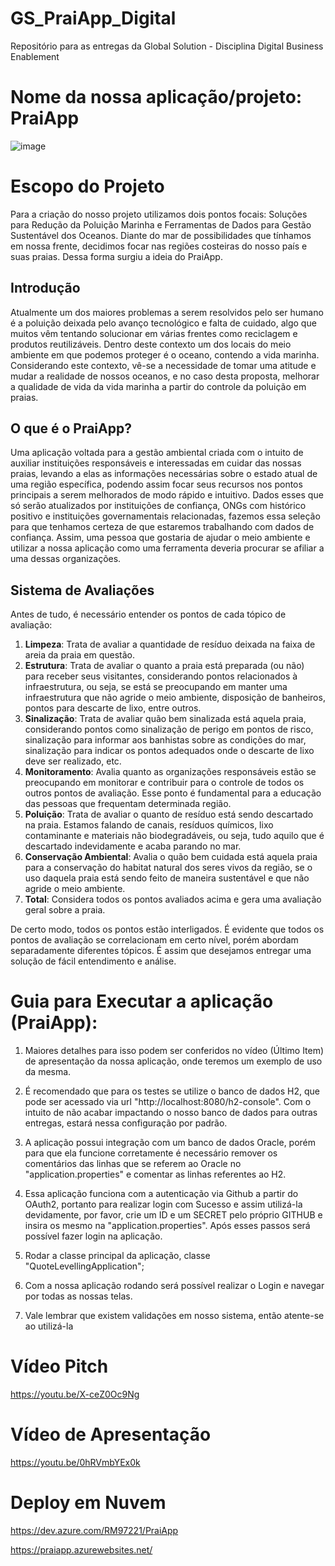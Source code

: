# GS_PraiApp_Digital
Repositório para as entregas da Global Solution - Disciplina Digital Business Enablement 

# Nome da nossa aplicação/projeto: PraiApp

![image](https://github.com/HebertLins/GS_PraiApp_DotNet/assets/111543334/a2d1efd9-20e9-4783-a6ff-b2fab70de1e3)

# Escopo do Projeto

Para a criação do nosso projeto utilizamos dois pontos focais: Soluções para Redução da Poluição Marinha e Ferramentas de Dados para Gestão Sustentável dos Oceanos.
Diante do mar de possibilidades que tínhamos em nossa frente, decidimos focar nas regiões costeiras do nosso país e suas praias. Dessa forma surgiu a ideia do PraiApp.

## Introdução

Atualmente um dos maiores problemas a serem resolvidos pelo ser humano é a poluição deixada pelo avanço tecnológico e falta de cuidado, algo que muitos vêm tentando 
solucionar em várias frentes como reciclagem e produtos reutilizáveis. Dentro deste contexto um dos locais do meio ambiente em que podemos proteger é o oceano, contendo a vida marinha. 
Considerando este contexto, vê-se a necessidade de tomar uma atitude e mudar a realidade de nossos oceanos, e no caso desta proposta, melhorar a qualidade de vida da vida marinha 
a partir do controle da poluição em praias.

## O que é o PraiApp?

Uma aplicação voltada para a gestão ambiental criada com o intuito de auxiliar instituições responsáveis e interessadas em cuidar das nossas praias, levando a elas as 
informações necessárias sobre o estado atual de uma região específica, podendo assim focar seus recursos nos pontos principais a serem melhorados de modo rápido e intuitivo.
Dados esses que só serão atualizados por instituições de confiança, ONGs com histórico positivo e instituições governamentais relacionadas, fazemos essa seleção para 
que tenhamos certeza de que estaremos trabalhando com dados de confiança. Assim, uma pessoa que gostaria de ajudar o meio ambiente e utilizar a nossa aplicação como 
uma ferramenta deveria procurar se afiliar a uma dessas organizações.

## Sistema de Avaliações

Antes de tudo, é necessário entender os pontos de cada tópico de avaliação:

1. **Limpeza**: Trata de avaliar a quantidade de resíduo deixada na faixa de areia da praia em questão.
2. **Estrutura**: Trata de avaliar o quanto a praia está preparada (ou não) para receber seus visitantes, considerando pontos relacionados à infraestrutura, ou seja, se está se preocupando em manter uma infraestrutura que não agride o meio ambiente, disposição de banheiros, pontos para descarte de lixo, entre outros.
3. **Sinalização**: Trata de avaliar quão bem sinalizada está aquela praia, considerando pontos como sinalização de perigo em pontos de risco, sinalização para informar aos banhistas sobre as condições do mar, sinalização para indicar os pontos adequados onde o descarte de lixo deve ser realizado, etc.
4. **Monitoramento**: Avalia quanto as organizações responsáveis estão se preocupando em monitorar e contribuir para o controle de todos os outros pontos de avaliação. Esse ponto é fundamental para a educação das pessoas que frequentam determinada região.
5. **Poluição**: Trata de avaliar o quanto de resíduo está sendo descartado na praia. Estamos falando de canais, resíduos químicos, lixo contaminante e materiais não biodegradáveis, ou seja, tudo aquilo que é descartado indevidamente e acaba parando no mar.
6. **Conservação Ambiental**: Avalia o quão bem cuidada está aquela praia para a conservação do habitat natural dos seres vivos da região, se o uso daquela praia está sendo feito de maneira sustentável e que não agride o meio ambiente.
7. **Total**: Considera todos os pontos avaliados acima e gera uma avaliação geral sobre a praia.

De certo modo, todos os pontos estão interligados. É evidente que todos os pontos de avaliação se correlacionam em certo nível, porém abordam separadamente diferentes tópicos. É assim que desejamos entregar uma solução de fácil entendimento e análise.

# Guia para Executar a aplicação (PraiApp):

1. Maiores detalhes para isso podem ser conferidos no vídeo (Último Item) de apresentação da nossa aplicação, onde teremos um exemplo de uso da mesma.

2. É recomendado que para os testes se utilize o banco de dados H2, que pode ser acessado via url "http://localhost:8080/h2-console". Com o intuito de não acabar impactando o nosso banco de dados para outras entregas, estará nessa configuração por padrão.

3. A aplicação possui integração com um banco de dados Oracle, porém para que ela funcione corretamente é necessário remover os comentários das linhas que se referem ao Oracle no "application.properties" e comentar as linhas referentes ao H2.

4. Essa aplicação funciona com a autenticação via Github a partir do OAuth2, portanto para realizar login com Sucesso e assim utilizá-la devidamente, por favor, crie um ID e um SECRET pelo próprio GITHUB e insira os mesmo na "application.properties". Após esses passos será possível fazer login na aplicação.

5. Rodar a classe principal da aplicação, classe "QuoteLevellingApplication";

6. Com a nossa aplicação rodando será possível realizar o Login e navegar por todas as nossas telas.

7. Vale lembrar que existem validações em nosso sistema, então atente-se ao utilizá-la


#   Vídeo Pitch

https://youtu.be/X-ceZ0Oc9Ng

#   Vídeo de Apresentação

https://youtu.be/0hRVmbYEx0k

# Deploy em Nuvem

https://dev.azure.com/RM97221/PraiApp


https://praiapp.azurewebsites.net/
